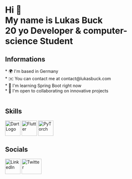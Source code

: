 <h1>Hi 👋 <br>
My name is Lukas Buck<br>
20 yo Developer & computer-science Student</h1>

<h2> Informations <br> </h2>
* 🌍 I'm based in Germany<br>
* ✉️ You can contact me at contact@lukasbuck.com <br>
* 🧠 I'm learning Spring Boot right now<br>
* 🤝 I'm open to collaborating on innovative projects<br>
<br>

<h2>Skills</h2>

<a href="https://dart.dev/"><img alt="DartLogo" src="https://upload.wikimedia.org/wikipedia/commons/thumb/c/c6/Dart_logo.png/600px-Dart_logo.png?20220718193800" width="50" 
     height="50" ><a>
<a href="https://flutter.dev/"><img alt="Flutter" src="https://cdn.iconscout.com/icon/free/png-256/free-flutter-3628777-3030139.png" width="50" 
     height="50" ><a>
<a href="#"><img alt="PyTorch" src="https://github.com/user-attachments/assets/1dd0f211-49a3-4af8-8d9e-08e1aa57f0db" width="50" 
     height="50" ><a>
<br>
     <h2>Socials<br></h2>
<a href="https://www.linkedin.com/in/lukas-buck-664384237/"><img alt="LinkedIn" src="https://pngimg.com/uploads/linkedIn/linkedIn_PNG39.png" width="50" 
     height="50" ><a>
<a href="https://twitter.com/Lukas_Buck1"><img alt="Twitter" src="https://static-00.iconduck.com/assets.00/twitter-emoji-1024x843-eywjcn1d.png" width="65" 
     height="50" ><a>


